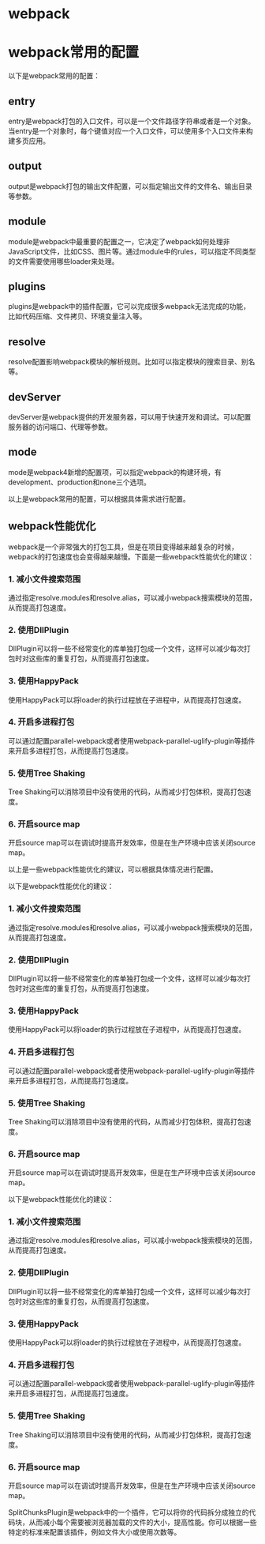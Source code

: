 # webpack

# webpack常用的配置

以下是webpack常用的配置：

## entry

entry是webpack打包的入口文件，可以是一个文件路径字符串或者是一个对象。当entry是一个对象时，每个键值对应一个入口文件，可以使用多个入口文件来构建多页应用。

## output

output是webpack打包的输出文件配置，可以指定输出文件的文件名、输出目录等参数。

## module

module是webpack中最重要的配置之一，它决定了webpack如何处理非JavaScript文件，比如CSS、图片等。通过module中的rules，可以指定不同类型的文件需要使用哪些loader来处理。

## plugins

plugins是webpack中的插件配置，它可以完成很多webpack无法完成的功能，比如代码压缩、文件拷贝、环境变量注入等。

## resolve

resolve配置影响webpack模块的解析规则。比如可以指定模块的搜索目录、别名等。

## devServer

devServer是webpack提供的开发服务器，可以用于快速开发和调试。可以配置服务器的访问端口、代理等参数。

## mode

mode是webpack4新增的配置项，可以指定webpack的构建环境，有development、production和none三个选项。

以上是webpack常用的配置，可以根据具体需求进行配置。

## webpack性能优化

webpack是一个非常强大的打包工具，但是在项目变得越来越复杂的时候，webpack的打包速度也会变得越来越慢。下面是一些webpack性能优化的建议：

### 1. 减小文件搜索范围

通过指定resolve.modules和resolve.alias，可以减小webpack搜索模块的范围，从而提高打包速度。

### 2. 使用DllPlugin

DllPlugin可以将一些不经常变化的库单独打包成一个文件，这样可以减少每次打包时对这些库的重复打包，从而提高打包速度。

### 3. 使用HappyPack

使用HappyPack可以将loader的执行过程放在子进程中，从而提高打包速度。

### 4. 开启多进程打包

可以通过配置parallel-webpack或者使用webpack-parallel-uglify-plugin等插件来开启多进程打包，从而提高打包速度。

### 5. 使用Tree Shaking

Tree Shaking可以消除项目中没有使用的代码，从而减少打包体积，提高打包速度。

### 6. 开启source map

开启source map可以在调试时提高开发效率，但是在生产环境中应该关闭source map。

以上是一些webpack性能优化的建议，可以根据具体情况进行配置。

以下是webpack性能优化的建议：

### 1. 减小文件搜索范围

通过指定resolve.modules和resolve.alias，可以减小webpack搜索模块的范围，从而提高打包速度。

### 2. 使用DllPlugin

DllPlugin可以将一些不经常变化的库单独打包成一个文件，这样可以减少每次打包时对这些库的重复打包，从而提高打包速度。

### 3. 使用HappyPack

使用HappyPack可以将loader的执行过程放在子进程中，从而提高打包速度。

### 4. 开启多进程打包

可以通过配置parallel-webpack或者使用webpack-parallel-uglify-plugin等插件来开启多进程打包，从而提高打包速度。

### 5. 使用Tree Shaking

Tree Shaking可以消除项目中没有使用的代码，从而减少打包体积，提高打包速度。

### 6. 开启source map

开启source map可以在调试时提高开发效率，但是在生产环境中应该关闭source map。

以下是webpack性能优化的建议：

### 1. 减小文件搜索范围

通过指定resolve.modules和resolve.alias，可以减小webpack搜索模块的范围，从而提高打包速度。

### 2. 使用DllPlugin

DllPlugin可以将一些不经常变化的库单独打包成一个文件，这样可以减少每次打包时对这些库的重复打包，从而提高打包速度。

### 3. 使用HappyPack

使用HappyPack可以将loader的执行过程放在子进程中，从而提高打包速度。

### 4. 开启多进程打包

可以通过配置parallel-webpack或者使用webpack-parallel-uglify-plugin等插件来开启多进程打包，从而提高打包速度。

### 5. 使用Tree Shaking

Tree Shaking可以消除项目中没有使用的代码，从而减少打包体积，提高打包速度。

### 6. 开启source map

开启source map可以在调试时提高开发效率，但是在生产环境中应该关闭source map。

SplitChunksPlugin是webpack中的一个插件，它可以将你的代码拆分成独立的代码块，从而减小每个需要被浏览器加载的文件的大小，提高性能。你可以根据一些特定的标准来配置该插件，例如文件大小或使用次数等。